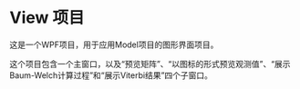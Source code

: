 # View 项目

这是一个WPF项目，用于应用Model项目的图形界面项目。

这个项目包含一个主窗口，以及“预览矩阵”、“以图标的形式预览观测值”、“展示Baum-Welch计算过程”和“展示Viterbi结果”四个子窗口。